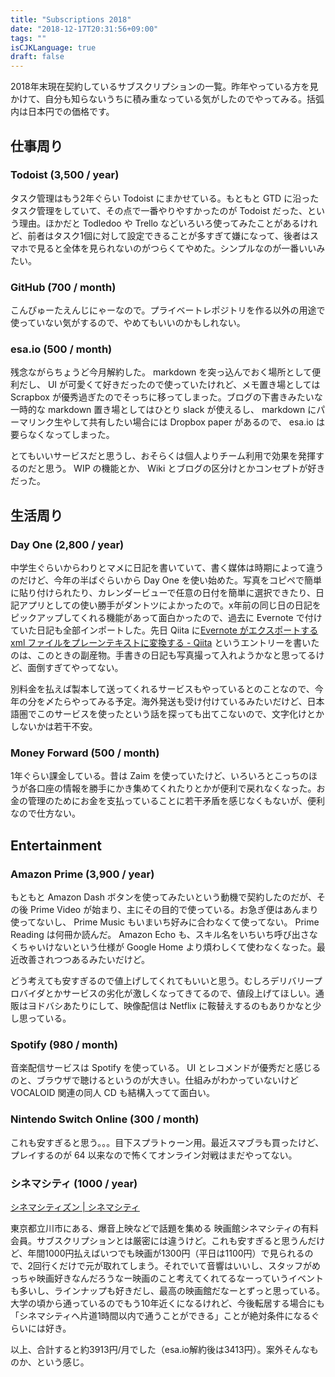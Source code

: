 ```yaml
---
title: "Subscriptions 2018"
date: "2018-12-17T20:31:56+09:00"
tags: ""
isCJKLanguage: true
draft: false
---
```


2018年末現在契約しているサブスクリプションの一覧。昨年やっている方を見かけて、自分も知らないうちに積み重なっている気がしたのでやってみる。括弧内は日本円での価格です。

## 仕事周り

### Todoist (3,500 / year)

タスク管理はもう2年ぐらい Todoist にまかせている。もともと GTD に沿ったタスク管理をしていて、その点で一番やりやすかったのが Todoist だった、という理由。ほかだと Todledoo や Trello などいろいろ使ってみたことがあるけれど、前者はタスク1個に対して設定できることが多すぎて嫌になって、後者はスマホで見ると全体を見られないのがつらくてやめた。シンプルなのが一番いいみたい。

### GitHub (700 / month)

こんぴゅーたえんじにゃーなので。プライベートレポジトリを作る以外の用途で使っていない気がするので、やめてもいいのかもしれない。

### esa.io (500 / month)

残念ながらちょうど今月解約した。 markdown を突っ込んでおく場所として便利だし、 UI が可愛くて好きだったので使っていたけれど、メモ置き場としては Scrapbox が優秀過ぎたのでそっちに移ってしまった。ブログの下書きみたいな一時的な markdown 置き場としてはひとり slack が使えるし、 markdown にパーマリンク生やして共有したい場合には Dropbox paper があるので、 esa.io は要らなくなってしまった。

とてもいいサービスだと思うし、おそらくは個人よりチーム利用で効果を発揮するのだと思う。 WIP の機能とか、 Wiki とブログの区分けとかコンセプトが好きだった。

## 生活周り

### Day One (2,800 / year)

中学生ぐらいからわりとマメに日記を書いていて、書く媒体は時期によって違うのだけど、今年の半ばぐらいから Day One を使い始めた。写真をコピペで簡単に貼り付けられたり、カレンダービューで任意の日付を簡単に選択できたり、日記アプリとしての使い勝手がダントツによかったので。x年前の同じ日の日記をピックアップしてくれる機能があって面白かったので、過去に Evernote で付けていた日記も全部インポートした。先日 Qiita に[Evernote がエクスポートする xml ファイルをプレーンテキストに変換する - Qiita](https://qiita.com/chroju/items/a00c46ec3fcc83c2b0b3) というエントリーを書いたのは、このときの副産物。手書きの日記も写真撮って入れようかなと思ってるけど、面倒すぎてやってない。

別料金を払えば製本して送ってくれるサービスもやっているとのことなので、今年の分を〆たらやってみる予定。海外発送も受け付けているみたいだけど、日本語圏でこのサービスを使ったという話を探っても出てこないので、文字化けとかしないかは若干不安。

### Money Forward (500 / month)

1年ぐらい課金している。昔は Zaim を使っていたけど、いろいろとこっちのほうが各口座の情報を勝手にかき集めてくれたりとかが便利で戻れなくなった。お金の管理のためにお金を支払っていることに若干矛盾を感じなくもないが、便利なので仕方ない。

## Entertainment

### Amazon Prime (3,900 / year)

もともと Amazon Dash ボタンを使ってみたいという動機で契約したのだが、その後 Prime Video が始まり、主にその目的で使っている。お急ぎ便はあんまり使ってないし、 Prime Music もいまいち好みに合わなくて使ってない。 Prime Reading は何冊か読んだ。 Amazon Echo も、スキル名をいちいち呼び出さなくちゃいけないという仕様が Google Home より煩わしくて使わなくなった。最近改善されつつあるみたいだけど。

どう考えても安すぎるので値上げしてくれてもいいと思う。むしろデリバリープロバイダとかサービスの劣化が激しくなってきてるので、値段上げてほしい。通販はヨドバシあたりにして、映像配信は Netflix に鞍替えするのもありかなと少し思っている。

### Spotify (980 / month)

音楽配信サービスは Spotify を使っている。 UI とレコメンドが優秀だと感じるのと、ブラウザで聴けるというのが大きい。仕組みがわかっていないけど VOCALOID 関連の同人 CD も結構入ってて面白い。

### Nintendo Switch Online (300 / month)

これも安すぎると思う。。。目下スプラトゥーン用。最近スマブラも買ったけど、プレイするのが 64 以来なので怖くてオンライン対戦はまだやってない。

### シネマシティ (1000 / year)

[シネマシティズン | シネマシティ](https://cinemacity.co.jp/citizen/)

東京都立川市にある、爆音上映などで話題を集める 映画館シネマシティの有料会員。サブスクリプションとは厳密には違うけど。これも安すぎると思うんだけど、年間1000円払えばいつでも映画が1300円（平日は1100円）で見られるので、2回行くだけで元が取れてしまう。それでいて音響はいいし、スタッフがめっちゃ映画好きなんだろうなー映画のこと考えてくれてるなーっていうイベントも多いし、ラインナップも好きだし、最高の映画館だなーとずっと思っている。大学の頃から通っているのでもう10年近くになるけれど、今後転居する場合にも「シネマシティへ片道1時間以内で通うことができる」ことが絶対条件になるぐらいには好き。

以上、合計すると約3913円/月でした（esa.io解約後は3413円）。案外そんなものか、という感じ。

